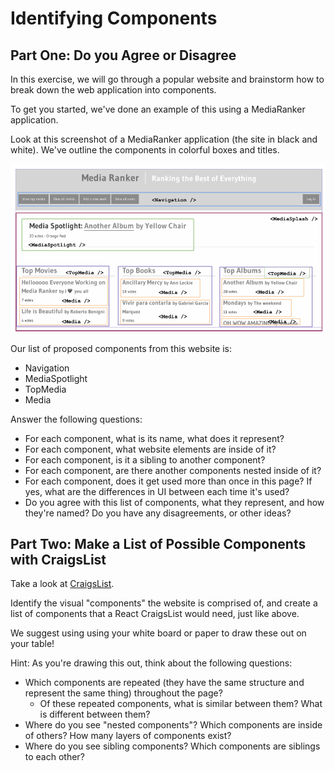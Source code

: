# Identifying Components

## Part One: Do you Agree or Disagree
In this exercise, we will go through a popular website and brainstorm how to break down the web application into components.

To get you started, we've done an example of this using a MediaRanker application.

Look at this screenshot of a MediaRanker application (the site in black and white). We've outline the components in colorful boxes and titles.

![Media Ranker as Components](../images/media-ranker-components.png)
<!-- https://docs.google.com/drawings/d/1zWLaZfPatvVE7cFS2qdpnOLgsyW45ZJP1YDEGWECi7g/edit -->

Our list of proposed components from this website is:

- Navigation
- MediaSpotlight
- TopMedia
- Media

Answer the following questions:

- For each component, what is its name, what does it represent?
- For each component, what website elements are inside of it?
- For each component, is it a sibling to another component?
- For each component, are there another components nested inside of it?
- For each component, does it get used more than once in this page? If yes, what are the differences in UI between each time it's used?
- Do you agree with this list of components, what they represent, and how they're named? Do you have any disagreements, or other ideas?

## Part Two: Make a List of Possible Components with CraigsList

Take a look at [CraigsList](https://seattle.craigslist.org/).

Identify the visual "components" the website is comprised of, and create a list of components that a React CraigsList would need, just like above.

We suggest using using your white board or paper to draw these out on your table!

Hint: As you're drawing this out, think about the following questions:

- Which components are repeated (they have the same structure and represent the same thing) throughout the page?
  - Of these repeated components, what is similar between them? What is different between them?
- Where do you see "nested components"? Which components are inside of others? How many layers of components exist?
- Where do you see sibling components? Which components are siblings to each other?